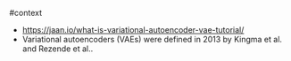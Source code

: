 #context 

* https://jaan.io/what-is-variational-autoencoder-vae-tutorial/
* Variational autoencoders (VAEs) were defined in 2013 by Kingma et al. and
  Rezende et al..
